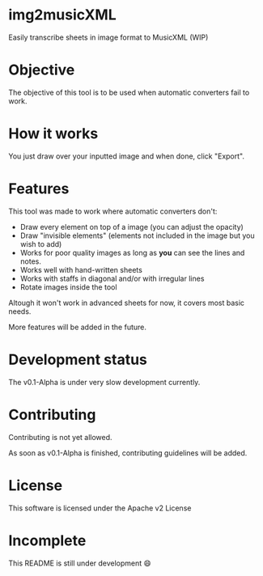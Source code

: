 # img2musicXML
Easily transcribe sheets in image format to MusicXML (WIP)

# Objective
The objective of this tool is to be used when automatic converters fail to work.

# How it works
You just draw over your inputted image and when done, click "Export".

# Features
This tool was made to work where automatic converters don't:
 * Draw every element on top of a image (you can adjust the opacity)
 * Draw "invisible elements" (elements not included in the image but you wish to add)
 * Works for poor quality images as long as **you** can see the lines and notes.
 * Works well with hand-written sheets
 * Works with staffs in diagonal and/or with irregular lines
 * Rotate images inside the tool


Altough it won't work in advanced sheets for now, it covers most basic needs.

More features will be added in the future.

# Development status
The v0.1-Alpha is under very slow development currently.

# Contributing
Contributing is not yet allowed.

As soon as v0.1-Alpha is finished, contributing guidelines will be added.

# License
This software is licensed under the Apache v2 License

# Incomplete
This README is still under development :smile:
